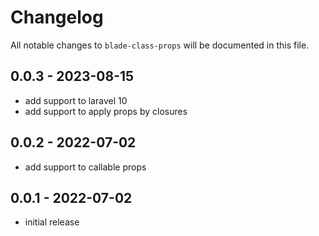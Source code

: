 # Changelog

All notable changes to `blade-class-props` will be documented in this file.

## 0.0.3 - 2023-08-15

- add support to laravel 10
- add support to apply props by closures

## 0.0.2 - 2022-07-02

- add support to callable props

## 0.0.1 - 2022-07-02

- initial release
